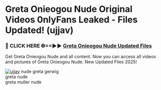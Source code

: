 # Greta Onieogou Nude Original Videos 0nlyFans Leaked - Files Updated! (ujjav)

<h3>🔴 CLICK HERE 🌐==►► <a href="https://tinyurl.com/5h6xmrr3" rel="nofollow">Greta Onieogou Nude Updated Files</a></h3>

Get Greta Onieogou Nude and all content. Now you can access all videos and pictures of Greta Onieogou Nude. New Updated Files 2025!

[![ujjav](https://i.imgur.com/KVD873Z.gif)](https://tinyurl.com/5h6xmrr3)
nude greta gerwig<br>
greta nude<br>
greta muller nude